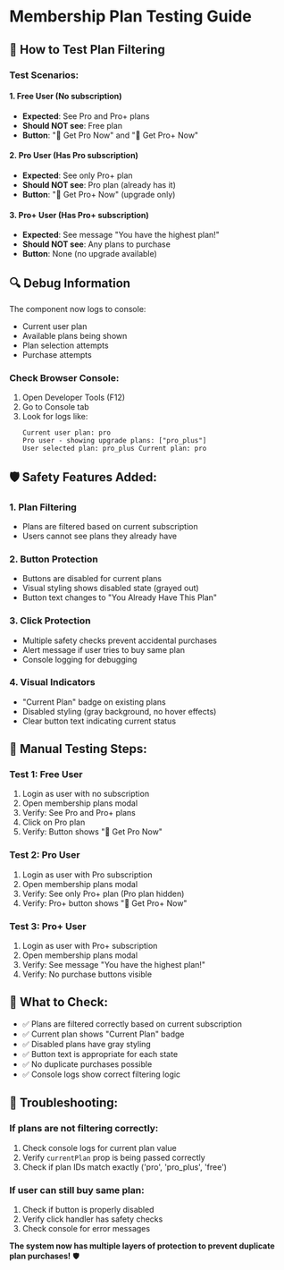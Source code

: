 # Membership Plan Testing Guide

## 🎯 How to Test Plan Filtering

### Test Scenarios:

#### 1. **Free User** (No subscription)
- **Expected**: See Pro and Pro+ plans
- **Should NOT see**: Free plan
- **Button**: "🚀 Get Pro Now" and "🚀 Get Pro+ Now"

#### 2. **Pro User** (Has Pro subscription)
- **Expected**: See only Pro+ plan
- **Should NOT see**: Pro plan (already has it)
- **Button**: "🚀 Get Pro+ Now" (upgrade only)

#### 3. **Pro+ User** (Has Pro+ subscription)
- **Expected**: See message "You have the highest plan!"
- **Should NOT see**: Any plans to purchase
- **Button**: None (no upgrade available)

## 🔍 Debug Information

The component now logs to console:
- Current user plan
- Available plans being shown
- Plan selection attempts
- Purchase attempts

### Check Browser Console:
1. Open Developer Tools (F12)
2. Go to Console tab
3. Look for logs like:
   ```
   Current user plan: pro
   Pro user - showing upgrade plans: ["pro_plus"]
   User selected plan: pro_plus Current plan: pro
   ```

## 🛡️ Safety Features Added:

### 1. **Plan Filtering**
- Plans are filtered based on current subscription
- Users cannot see plans they already have

### 2. **Button Protection**
- Buttons are disabled for current plans
- Visual styling shows disabled state (grayed out)
- Button text changes to "You Already Have This Plan"

### 3. **Click Protection**
- Multiple safety checks prevent accidental purchases
- Alert message if user tries to buy same plan
- Console logging for debugging

### 4. **Visual Indicators**
- "Current Plan" badge on existing plans
- Disabled styling (gray background, no hover effects)
- Clear button text indicating current status

## 🧪 Manual Testing Steps:

### Test 1: Free User
1. Login as user with no subscription
2. Open membership plans modal
3. Verify: See Pro and Pro+ plans
4. Click on Pro plan
5. Verify: Button shows "🚀 Get Pro Now"

### Test 2: Pro User
1. Login as user with Pro subscription
2. Open membership plans modal
3. Verify: See only Pro+ plan (Pro plan hidden)
4. Verify: Pro+ button shows "🚀 Get Pro+ Now"

### Test 3: Pro+ User
1. Login as user with Pro+ subscription
2. Open membership plans modal
3. Verify: See message "You have the highest plan!"
4. Verify: No purchase buttons visible

## 🚨 What to Check:

- ✅ Plans are filtered correctly based on current subscription
- ✅ Current plan shows "Current Plan" badge
- ✅ Disabled plans have gray styling
- ✅ Button text is appropriate for each state
- ✅ No duplicate purchases possible
- ✅ Console logs show correct filtering logic

## 🔧 Troubleshooting:

### If plans are not filtering correctly:
1. Check console logs for current plan value
2. Verify `currentPlan` prop is being passed correctly
3. Check if plan IDs match exactly ('pro', 'pro_plus', 'free')

### If user can still buy same plan:
1. Check if button is properly disabled
2. Verify click handler has safety checks
3. Check console for error messages

**The system now has multiple layers of protection to prevent duplicate plan purchases!** 🛡️
